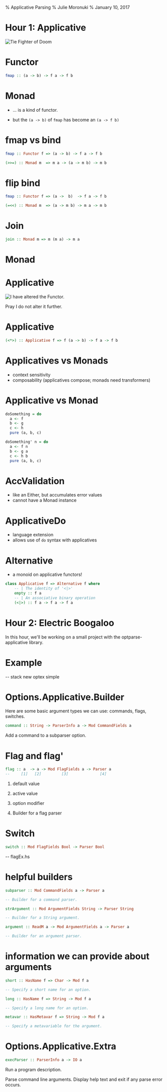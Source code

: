% Applicative Parsing
% Julie Moronuki
% January 10, 2017

# Hour 1: Applicative

![Tie Fighter of Doom](vaders-tie-fighter.jpg)

# Functor

```haskell
fmap :: (a -> b) -> f a -> f b
```

# Monad

- ... is a kind of functor.

- but the `(a -> b)` of `fmap` has become an `(a -> f b)`

# fmap vs bind

```haskell
fmap :: Functor f => (a -> b) -> f a -> f b

(>>=) :: Monad m  => m a -> (a -> m b) -> m b
```

# flip bind

```haskell
fmap :: Functor f => (a ->  b)  -> f a -> f b

(=<<) :: Monad m  => (a -> m b) -> m a -> m b
```

# Join

```haskell
join :: Monad m => m (m a) -> m a
```

# Monad


# Applicative  

![I have altered the Functor.](dog-vader.jpg)

Pray I do not alter it further.

# Applicative

```haskell
(<*>) :: Applicative f => f (a -> b) -> f a -> f b
```

# Applicatives vs Monads  

- context sensitivity
- composability (applicatives compose; monads need transformers)  

# Applicative vs Monad

```haskell
doSomething = do  
  a <- f  
  b <- g  
  c <- h  
  pure (a, b, c)  

doSomething' n = do  
  a <- f n  
  b <- g a  
  c <- h b  
  pure (a, b, c)  
```
# AccValidation

- like an Either, but accumulates error values
- cannot have a Monad instance

# ApplicativeDo

- language extension
- allows use of `do` syntax with applicatives


# Alternative

- a monoid on applicative functors!

```haskell
class Applicative f => Alternative f where  
    -- | The identity of '<|>'  
    empty :: f a  
    -- | An associative binary operation  
    (<|>) :: f a -> f a -> f a  
```

# Hour 2: Electric Boogaloo

In this hour, we'll be working on a small project with the optparse-applicative library.

# Example

-- stack new optex simple  


# Options.Applicative.Builder

Here are some basic argument types we can use: commands, flags, switches.

```haskell
command :: String -> ParserInfo a -> Mod CommandFields a
```
Add a command to a subparser option.

# Flag and flag'

```haskell
flag :: a  -> a -> Mod FlagFields a -> Parser a
--     [1]   [2]         [3]              [4]
```
1. default value  
  
2. active value  

3. option modifier  
  
4. Builder for a flag parser    

# Switch 

```haskell
switch :: Mod FlagFields Bool -> Parser Bool
```
-- flagEx.hs

# helpful builders

```haskell
subparser :: Mod CommandFields a -> Parser a  

-- Builder for a command parser.  

strArgument :: Mod ArgumentFields String -> Parser String  

-- Builder for a String argument.  

argument :: ReadM a -> Mod ArgumentFields a -> Parser a  

-- Builder for an argument parser.
```

# information we can provide about arguments

```haskell
short :: HasName f => Char -> Mod f a  

-- Specify a short name for an option.  

long :: HasName f => String -> Mod f a  

-- Specify a long name for an option.  

metavar :: HasMetavar f => String -> Mod f a  

-- Specify a metavariable for the argument.  
```

# Options.Applicative.Extra

```haskell
execParser :: ParserInfo a -> IO a
```
Run a program description.

Parse command line arguments. Display help text and exit if any parse error occurs.
